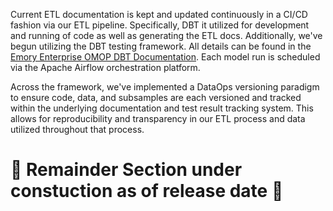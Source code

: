 Current ETL documentation is kept and updated continuously in a CI/CD fashion via our ETL pipeline. Specifically, DBT it utilized for development and running of code as well as generating the ETL docs. Additionally, we've begun utilizing the DBT testing framework. All details can be found in the [Emory Enterprise OMOP DBT Documentation](https://probable-chainsaw-6kvrj26.pages.github.io/projects/). Each model run is scheduled via the Apache Airflow orchestration platform. 

Across the framework, we've implemented a DataOps versioning paradigm to ensure code, data, and subsamples are each versioned and tracked within the underlying documentation and test result tracking system. This allows for reproducibility and transparency in our ETL process and data utilized throughout that process.

# 🚧 Remainder Section under constuction as of release date 🚧